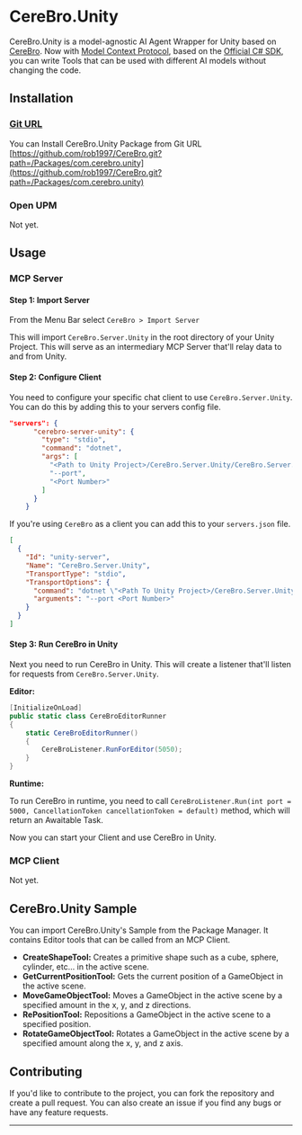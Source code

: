 # CereBro.Unity

CereBro.Unity is a model-agnostic AI Agent Wrapper for Unity based on [CereBro](https://github.com/rob1997/CereBro/). Now with [Model Context Protocol](https://modelcontextprotocol.io/), based on the [Official C# SDK](https://github.com/modelcontextprotocol/csharp-sdk), you can write Tools that can be used with different AI models without changing the code.

## Installation

### [Git URL](https://docs.unity3d.com/Manual/upm-ui-giturl.html)

You can Install CereBro.Unity Package from Git URL [https://github.com/rob1997/CereBro.git?path=/Packages/com.cerebro.unity](https://github.com/rob1997/CereBro.git?path=/Packages/com.cerebro.unity)

### Open UPM

Not yet.

## Usage

### MCP Server

#### Step 1: Import Server

From the Menu Bar select `CereBro > Import Server`

This will import `CereBro.Server.Unity` in the root directory of your Unity Project. This will serve as an intermediary MCP Server that'll relay data to and from Unity.

#### Step 2: Configure Client

You need to configure your specific chat client to use `CereBro.Server.Unity`. You can do this by adding this to your servers config file.

```json
"servers": {
      "cerebro-server-unity": {
        "type": "stdio",
        "command": "dotnet",
        "args": [
          "<Path to Unity Project>/CereBro.Server.Unity/CereBro.Server.Unity.dll",
          "--port",
          "<Port Number>"
        ]
      }
    }
```

If you're using `CereBro` as a client you can add this to your `servers.json` file.

```json
[
  {
    "Id": "unity-server",
    "Name": "CereBro.Server.Unity",
    "TransportType": "stdio",
    "TransportOptions": {
      "command": "dotnet \"<Path To Unity Project>/CereBro.Server.Unity/CereBro.Server.Unity.dll\"",
      "arguments": "--port <Port Number>"
    }
  }
]
```

#### Step 3: Run CereBro in Unity

Next you need to run CereBro in Unity. This will create a listener that'll listen for requests from `CereBro.Server.Unity`.

**Editor:**

```csharp
[InitializeOnLoad]
public static class CereBroEditorRunner
{
    static CereBroEditorRunner()
    {
        CereBroListener.RunForEditor(5050);
    }
}
```

**Runtime:**

To run CereBro in runtime, you need to call `CereBroListener.Run(int port = 5000, CancellationToken cancellationToken = default)` method, which will return an Awaitable Task.

Now you can start your Client and use CereBro in Unity.

### MCP Client

Not yet.

## CereBro.Unity Sample

You can import CereBro.Unity's Sample from the Package Manager. It contains Editor tools that can be called from an MCP Client.

- **CreateShapeTool:** Creates a primitive shape such as a cube, sphere, cylinder, etc... in the active scene.
- **GetCurrentPositionTool:** Gets the current position of a GameObject in the active scene.
- **MoveGameObjectTool:** Moves a GameObject in the active scene by a specified amount in the x, y, and z directions.
- **RePositionTool:** Repositions a GameObject in the active scene to a specified position.
- **RotateGameObjectTool:** Rotates a GameObject in the active scene by a specified amount along the x, y, and z axis.

## Contributing

If you'd like to contribute to the project, you can fork the repository and create a pull request. You can also create an issue if you find any bugs or have any feature requests.

---
